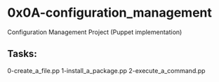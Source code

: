 # 0x0A-configuration_management

Configuration Management Project
(Puppet implementation)

## Tasks:

0-create_a_file.pp
1-install_a_package.pp
2-execute_a_command.pp
